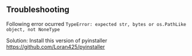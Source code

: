 ## Troubleshooting

Following error ocurred `TypeError: expected str, bytes or os.PathLike object, not NoneType`

Solution:
Install this version of pyinstaller https://github.com/Loran425/pyinstaller